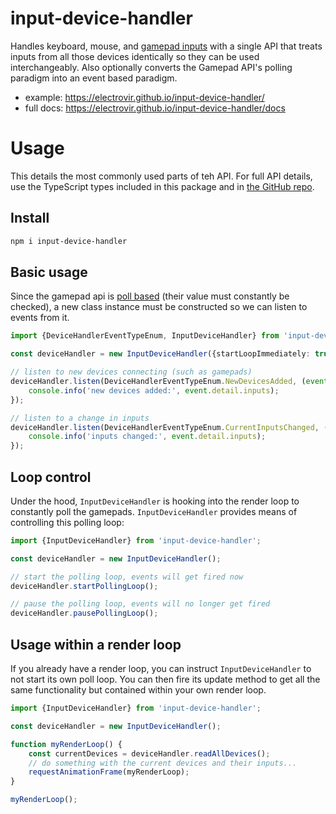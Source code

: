 # input-device-handler

Handles keyboard, mouse, and [gamepad inputs](https://developer.mozilla.org/en-US/docs/Web/API/Gamepad_API) with a single API that treats inputs from all those devices identically so they can be used interchangeably. Also optionally converts the Gamepad API's polling paradigm into an event based paradigm.

-   example: https://electrovir.github.io/input-device-handler/
-   full docs: https://electrovir.github.io/input-device-handler/docs

# Usage

This details the most commonly used parts of teh API. For full API details, use the TypeScript types included in this package and in [the GitHub repo](https://github.com/electrovir/input-device-handler).

## Install

```bash
npm i input-device-handler
```

## Basic usage

Since the gamepad api is [poll based](<https://en.wikipedia.org/wiki/Polling_(computer_science)>) (their value must constantly be checked), a new class instance must be constructed so we can listen to events from it.

<!-- example-link: ./src/readme-examples/basic-setup.example.ts -->

```TypeScript
import {DeviceHandlerEventTypeEnum, InputDeviceHandler} from 'input-device-handler';

const deviceHandler = new InputDeviceHandler({startLoopImmediately: true});

// listen to new devices connecting (such as gamepads)
deviceHandler.listen(DeviceHandlerEventTypeEnum.NewDevicesAdded, (event) => {
    console.info('new devices added:', event.detail.inputs);
});

// listen to a change in inputs
deviceHandler.listen(DeviceHandlerEventTypeEnum.CurrentInputsChanged, (event) => {
    console.info('inputs changed:', event.detail.inputs);
});
```

## Loop control

Under the hood, `InputDeviceHandler` is hooking into the render loop to constantly poll the gamepads. `InputDeviceHandler` provides means of controlling this polling loop:

<!-- example-link: ./src/readme-examples/loop-control.example.ts -->

```TypeScript
import {InputDeviceHandler} from 'input-device-handler';

const deviceHandler = new InputDeviceHandler();

// start the polling loop, events will get fired now
deviceHandler.startPollingLoop();

// pause the polling loop, events will no longer get fired
deviceHandler.pausePollingLoop();
```

## Usage within a render loop

If you already have a render loop, you can instruct `InputDeviceHandler` to not start its own poll loop. You can then fire its update method to get all the same functionality but contained within your own render loop.

<!-- example-link: ./src/readme-examples/inside-render-loop.example.ts -->

```TypeScript
import {InputDeviceHandler} from 'input-device-handler';

const deviceHandler = new InputDeviceHandler();

function myRenderLoop() {
    const currentDevices = deviceHandler.readAllDevices();
    // do something with the current devices and their inputs...
    requestAnimationFrame(myRenderLoop);
}

myRenderLoop();
```
